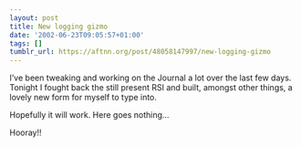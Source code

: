 ```yaml
---
layout: post
title: New logging gizmo
date: '2002-06-23T09:05:57+01:00'
tags: []
tumblr_url: https://aftnn.org/post/48058147997/new-logging-gizmo
---
```

<p>I&rsquo;ve been tweaking and working on the Journal a lot over the last few days. Tonight I fought back the still present RSI and built, amongst other things, a lovely new form for myself to type into.</p>
<p>Hopefully it will work. Here goes nothing&hellip;</p>
<p>Hooray!!</p>

